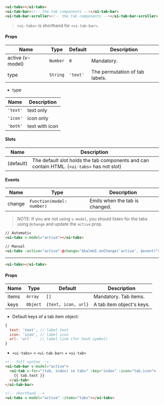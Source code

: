 ```html
<ui-tabs></ui-tabs>
<ui-tab-bar><!-- the tab components --></ui-tab-bar>
<ui-tab-bar-scroller><!-- the tab components --></ui-tab-bar-scroller>
```

> `<ui-tabs>` is shorthand for `<ui-tab-bar>`.

#### Props

| Name             | Type     | Default  | Description                    |
| ---------------- | -------- | -------- | ------------------------------ |
| active (v-model) | `Number` | `0`      | Mandatory.                     |
| type             | `String` | `'text'` | The permutation of tab labels. |

- type

| Name     | Description    |
| -------- | -------------- |
| `'text'` | text only      |
| `'icon'` | icon only      |
| `'both'` | text with icon |

#### Slots

| Name      | Description                                                                                |
| --------- | ------------------------------------------------------------------------------------------ |
| (default) | The default slot holds the tab components and can contain HTML. (`<ui-tabs>` has not slot) |

#### Events

| Name   | Type                      | Description                    |
| ------ | ------------------------- | ------------------------------ |
| change | `Function(model: number)` | Emits when the tab is changed. |

> NOTE: If you are not using `v-model`, you should listen for the tabs using `@change` and update the `active` prop.

```html
// Automatic
<ui-tabs v-model="active"></ui-tabs>

// Manual
<ui-tabs :active="active" @change="$balmUI.onChange('active', $event)"></ui-tabs>
```

---

```html
<ui-tabs></ui-tabs>
```

#### Props

| Name  | Type     | Default             | Description               |
| ----- | -------- | ------------------- | ------------------------- |
| items | `Array`  | `[]`                | Mandatory. Tab items.     |
| keys  | `Object` | `{text, icon, url}` | A tab item object's keys. |

- Default keys of a tab item object:

```js
{
  text: 'text', // label text
  icon: 'icon', // label icon
  url: 'url'    // label link (for hash symbol)
}
```

- `<ui-tabs>` = `<ui-tab-bar>` + `<ui-tab>`

```html
<!-- full syntax -->
<ui-tab-bar v-model="active">
  <ui-tab v-for="(tab, index) in tabs" :key="index" :icon="tab.icon">
    {{ tab.text }}
  </ui-tab>
</ui-tab-bar>

<!-- shorthand -->
<ui-tabs v-model="active" :items="tabs"></ui-tabs>
```
